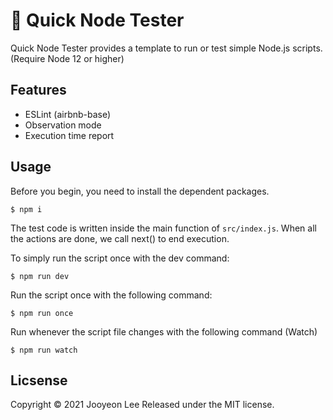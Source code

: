 # 🔭 Quick Node Tester
Quick Node Tester provides a template to run or test simple Node.js scripts. (Require Node 12 or higher)

## Features
- ESLint (airbnb-base)
- Observation mode
- Execution time report

## Usage
Before you begin, you need to install the dependent packages.
```shell
$ npm i
```

The test code is written inside the main function of ```src/index.js```. When all the actions are done, we call next() to end execution.

To simply run the script once with the dev command:
```shell
$ npm run dev
```

Run the script once with the following command:
```shell
$ npm run once
```

Run whenever the script file changes with the following command (Watch)
```shell
$ npm run watch 
```

## Licsense
Copyright © 2021 Jooyeon Lee Released under the MIT license.
